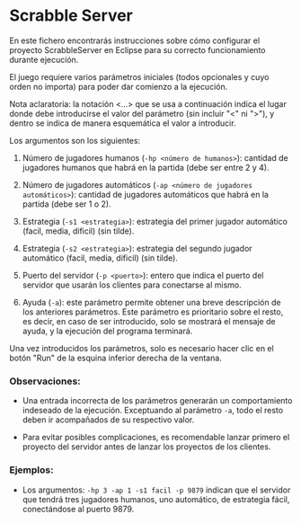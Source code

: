 # Scrabble Server

En este fichero encontrarás instrucciones sobre cómo configurar 
el proyecto ScrabbleServer en Eclipse para su correcto funcionamiento durante ejecución. 

El juego requiere varios parámetros iniciales (todos opcionales y cuyo orden no importa) para poder dar comienzo a la ejecución.

Nota aclaratoria: la notación <...> que se usa a continuación indica el lugar donde debe 
introducirse el valor del parámetro (sin incluir "<" ni ">"), y dentro se indica de manera
esquemática el valor a introducir.

Los argumentos son los siguientes:

1. Número de jugadores humanos (`-hp <número de humanos>`): cantidad de jugadores humanos que habrá en la partida (debe ser entre 2 y 4).

2. Número de jugadores automáticos (`-ap <número de jugadores automáticos>`): cantidad de jugadores automáticos que habrá en 
   la partida (debe ser 1 o 2).

3. Estrategia (`-s1 <estrategia>`): estrategia del primer jugador automático (facil, media, dificil) (sin tilde).

4. Estrategia (`-s2 <estrategia>`): estrategia del segundo jugador automático (facil, media, dificil) (sin tilde).

5. Puerto del servidor (`-p <puerto>`): entero que indica el puerto del servidor que usarán los clientes para conectarse al mismo.

6. Ayuda (`-a`): este parámetro permite obtener una breve descripción de los anteriores parámetros.
   Este parámetro es prioritario sobre el resto, es decir, en caso de ser introducido, solo se
   mostrará el mensaje de ayuda, y la ejecución del programa terminará.

Una vez introducidos los parámetros, solo es necesario hacer clic en el botón "Run" de la esquina 
inferior derecha de la ventana.

### Observaciones:

- Una entrada incorrecta de los parámetros generarán un comportamiento indeseado de la ejecución.
  Exceptuando al parámetro `-a`, todo el resto deben ir acompañados de su respectivo valor.

- Para evitar posibles complicaciones, es recomendable lanzar primero el proyecto del servidor
  antes de lanzar los proyectos de los clientes.

### Ejemplos:

- Los argumentos: `-hp 3 -ap 1 -s1 facil -p 9879` 
  indican que el servidor que tendrá tres jugadores humanos, uno automático,
  de estrategia fácil, conectándose al puerto 9879.